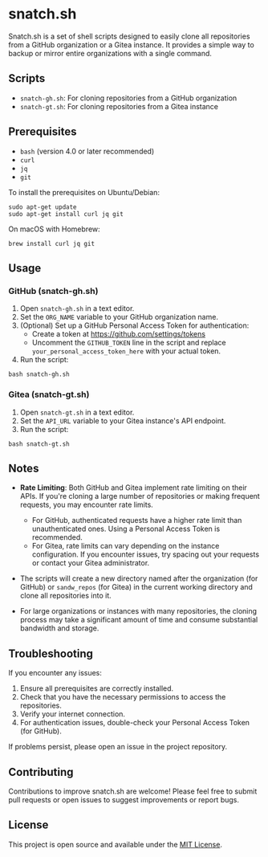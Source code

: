 # snatch.sh

Snatch.sh is a set of shell scripts designed to easily clone all repositories from a GitHub organization or a Gitea instance. It provides a simple way to backup or mirror entire organizations with a single command.

## Scripts

- `snatch-gh.sh`: For cloning repositories from a GitHub organization
- `snatch-gt.sh`: For cloning repositories from a Gitea instance

## Prerequisites

- `bash` (version 4.0 or later recommended)
- `curl`
- `jq`
- `git`

To install the prerequisites on Ubuntu/Debian:

```
sudo apt-get update
sudo apt-get install curl jq git
```

On macOS with Homebrew:

```
brew install curl jq git
```

## Usage

### GitHub (snatch-gh.sh)

1. Open `snatch-gh.sh` in a text editor.
2. Set the `ORG_NAME` variable to your GitHub organization name.
3. (Optional) Set up a GitHub Personal Access Token for authentication:
   - Create a token at https://github.com/settings/tokens
   - Uncomment the `GITHUB_TOKEN` line in the script and replace `your_personal_access_token_here` with your actual token.
4. Run the script:

```
bash snatch-gh.sh
```

### Gitea (snatch-gt.sh)

1. Open `snatch-gt.sh` in a text editor.
2. Set the `API_URL` variable to your Gitea instance's API endpoint.
3. Run the script:

```
bash snatch-gt.sh
```

## Notes

- **Rate Limiting**: Both GitHub and Gitea implement rate limiting on their APIs. If you're cloning a large number of repositories or making frequent requests, you may encounter rate limits.
  - For GitHub, authenticated requests have a higher rate limit than unauthenticated ones. Using a Personal Access Token is recommended.
  - For Gitea, rate limits can vary depending on the instance configuration. If you encounter issues, try spacing out your requests or contact your Gitea administrator.

- The scripts will create a new directory named after the organization (for GitHub) or `sandw_repos` (for Gitea) in the current working directory and clone all repositories into it.

- For large organizations or instances with many repositories, the cloning process may take a significant amount of time and consume substantial bandwidth and storage.

## Troubleshooting

If you encounter any issues:

1. Ensure all prerequisites are correctly installed.
2. Check that you have the necessary permissions to access the repositories.
3. Verify your internet connection.
4. For authentication issues, double-check your Personal Access Token (for GitHub).

If problems persist, please open an issue in the project repository.

## Contributing

Contributions to improve snatch.sh are welcome! Please feel free to submit pull requests or open issues to suggest improvements or report bugs.

## License

This project is open source and available under the [MIT License](https://opensource.org/licenses/MIT).
